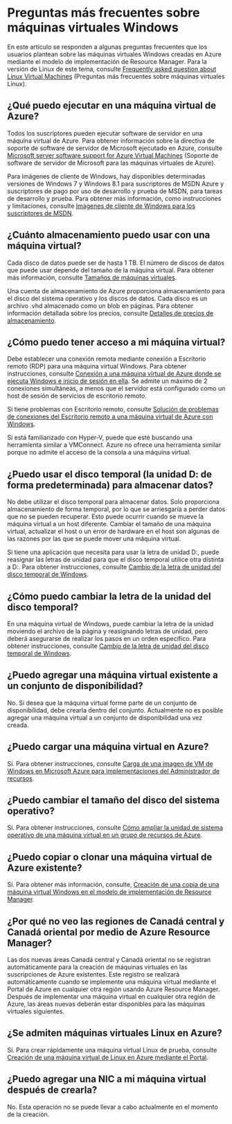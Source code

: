 <properties
	pageTitle="Preguntas más frecuentes sobre máquinas virtuales Windows | Microsoft Azure"
	description="Proporciona respuestas a algunas de las preguntas frecuentes sobre las máquinas virtuales Windows creadas con el modelo de Resource Manager."
	services="virtual-machines-windows"
	documentationCenter=""
	authors="cynthn"
	manager="timlt"
	editor=""
	tags="azure-resource-management"/>

<tags
	ms.service="virtual-machines-windows"
	ms.workload="infrastructure-services"
	ms.tgt_pltfrm="vm-windows"
	ms.devlang="na"
	ms.topic="article"
	ms.date="05/16/2016"
	ms.author="cynthn"/>

# Preguntas más frecuentes sobre máquinas virtuales Windows 


En este artículo se responden a algunas preguntas frecuentes que los usuarios plantean sobre las máquinas virtuales Windows creadas en Azure mediante el modelo de implementación de Resource Manager. Para la versión de Linux de este tema, consulte [Frequently asked question about Linux Virtual Machines](virtual-machines-linux-faq.md) (Preguntas más frecuentes sobre máquinas virtuales Linux).

## ¿Qué puedo ejecutar en una máquina virtual de Azure?

Todos los suscriptores pueden ejecutar software de servidor en una máquina virtual de Azure. Para obtener información sobre la directiva de soporte de software de servidor de Microsoft ejecutado en Azure, consulte [Microsoft server software support for Azure Virtual Machines](https://support.microsoft.com/kb/2721672) (Soporte de software de servidor de Microsoft para las máquinas virtuales de Azure).

Para imágenes de cliente de Windows, hay disponibles determinadas versiones de Windows 7 y Windows 8.1 para suscriptores de MSDN Azure y suscriptores de pago por uso de desarrollo y prueba de MSDN, para tareas de desarrollo y prueba. Para obtener más información, como instrucciones y limitaciones, consulte [Imágenes de cliente de Windows para los suscriptores de MSDN](http://azure.microsoft.com/blog/2014/05/29/windows-client-images-on-azure/).


## ¿Cuánto almacenamiento puedo usar con una máquina virtual?

Cada disco de datos puede ser de hasta 1 TB. El número de discos de datos que puede usar depende del tamaño de la máquina virtual. Para obtener más información, consulte [Tamaños de máquinas virtuales](virtual-machines-windows-sizes.md).

Una cuenta de almacenamiento de Azure proporciona almacenamiento para el disco del sistema operativo y los discos de datos. Cada disco es un archivo .vhd almacenado como un blob en páginas. Para obtener información detallada sobre los precios, consulte [Detalles de precios de almacenamiento](https://azure.microsoft.com/pricing/details/storage/).


## ¿Cómo puedo tener acceso a mi máquina virtual?

Debe establecer una conexión remota mediante conexión a Escritorio remoto (RDP) para una máquina virtual Windows. Para obtener instrucciones, consulte [Conexión a una máquina virtual de Azure donde se ejecuta Windows e inicio de sesión en ella](virtual-machines-windows-connect-logon.md). Se admite un máximo de 2 conexiones simultáneas, a menos que el servidor está configurado como un host de sesión de servicios de escritorio remoto.


Si tiene problemas con Escritorio remoto, consulte [Solución de problemas de conexiones del Escritorio remoto a una máquina virtual de Azure con Windows](virtual-machines-windows-troubleshoot-rdp-connection.md).

Si está familiarizado con Hyper-V, puede que esté buscando una herramienta similar a VMConnect. Azure no ofrece una herramienta similar porque no admite el acceso de la consola a una máquina virtual.

## ¿Puedo usar el disco temporal (la unidad D: de forma predeterminada) para almacenar datos?

No debe utilizar el disco temporal para almacenar datos. Solo proporciona almacenamiento de forma temporal, por lo que se arriesgaría a perder datos que no se pueden recuperar. Esto puede ocurrir cuando se mueve la máquina virtual a un host diferente. Cambiar el tamaño de una máquina virtual, actualizar el host o un error de hardware en el host son algunas de las razones por las que se puede mover una máquina virtual.

Si tiene una aplicación que necesita para usar la letra de unidad D:, puede reasignar las letras de unidad para que el disco temporal utilice otra distinta a D:. Para obtener instrucciones, consulte [Cambio de la letra de unidad del disco temporal de Windows](virtual-machines-windows-classic-change-drive-letter.md).

## ¿Cómo puedo cambiar la letra de la unidad del disco temporal?

En una máquina virtual de Windows, puede cambiar la letra de la unidad moviendo el archivo de la página y reasignando letras de unidad, pero deberá asegurarse de realizar los pasos en un orden específico. Para obtener instrucciones, consulte [Cambio de la letra de unidad del disco temporal de Windows](virtual-machines-windows-classic-change-drive-letter.md).

## ¿Puedo agregar una máquina virtual existente a un conjunto de disponibilidad?

No. Si desea que la máquina virtual forme parte de un conjunto de disponibilidad, debe crearla dentro del conjunto. Actualmente no es posible agregar una máquina virtual a un conjunto de disponibilidad una vez creada.

## ¿Puedo cargar una máquina virtual en Azure?

Sí. Para obtener instrucciones, consulte [Carga de una imagen de VM de Windows en Microsoft Azure para implementaciones del Administrador de recursos](virtual-machines-windows-upload-image.md).

## ¿Puedo cambiar el tamaño del disco del sistema operativo?

Sí. Para obtener instrucciones, consulte [Cómo ampliar la unidad de sistema operativo de una máquina virtual en un grupo de recursos de Azure](virtual-machines-windows-expand-os-disk.md).

## ¿Puedo copiar o clonar una máquina virtual de Azure existente?

Sí. Para obtener más información, consulte, [Creación de una copia de una máquina virtual Windows en el modelo de implementación de Resource Manager](virtual-machines-windows-specialized-image.md).

## ¿Por qué no veo las regiones de Canadá central y Canadá oriental por medio de Azure Resource Manager?

Las dos nuevas áreas Canadá central y Canadá oriental no se registran automáticamente para la creación de máquinas virtuales en las suscripciones de Azure existentes. Este registro se realizará automáticamente cuando se implemente una máquina virtual mediante el Portal de Azure en cualquier otra región usando Azure Resource Manager. Después de implementar una máquina virtual en cualquier otra región de Azure, las áreas nuevas deberán estar disponibles para las máquinas virtuales siguientes.

## ¿Se admiten máquinas virtuales Linux en Azure?

Sí. Para crear rápidamente una máquina virtual Linux de prueba, consulte [Creación de una máquina virtual de Linux en Azure mediante el Portal](virtual-machines-linux-quick-create-portal.md).

## ¿Puedo agregar una NIC a mi máquina virtual después de crearla?

No. Esta operación no se puede llevar a cabo actualmente en el momento de la creación.

<!---HONumber=AcomDC_0706_2016-->